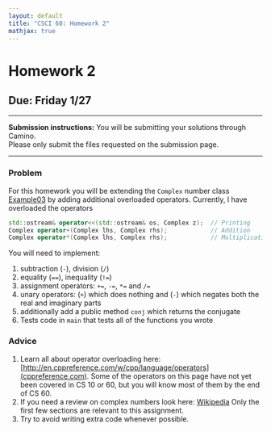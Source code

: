 ```yaml
---
layout: default
title: "CSCI 60: Homework 2"
mathjax: true
---
```


# Homework 2

## Due: Friday 1/27

---

__Submission instructions:__ You will be submitting your solutions through Camino.  
Please only submit the files requested on the submission page.

---

### Problem

For this homework you will be extending the `Complex` number class
[Example03](https://github.com/mbannister/SCU-CSCI-60-Examples/blob/master/Example03_SeparateCompilation/)
by adding additional overloaded operators. Currently, I have overloaded the
operators

```cpp
std::ostream& operator<<(std::ostream& os, Complex z);  // Printing
Complex operator+(Complex lhs, Complex rhs);            // Addition
Complex operator*(Complex lhs, Complex rhs);            // Multiplication
```

You will need to implement:

1. subtraction (`-`), division (`/`)
2. equality (`==`), inequality (`!=`)
3. assignment operators: `+=`, `-=`, `*=` and `/=`
4. unary operators: (`+`) which does nothing and (`-`) which negates both the
   real and imaginary parts
5. additionally add a public method `conj` which returns the conjugate
6. Tests code in `main` that tests all of the functions you wrote

### Advice

1. Learn all about operator overloading here:
   [http://en.cppreference.com/w/cpp/language/operators](cppreference.com).
   Some of the operators on this page have not yet been covered in CS 10 or 60,
   but you will know most of them by the end of CS 60.
2. If you need a review on complex numbers look here:
   [Wikipedia](https://en.wikipedia.org/wiki/Complex_number) Only the first few
   sections are relevant to this assignment.
3. Try to avoid writing extra code whenever possible.
